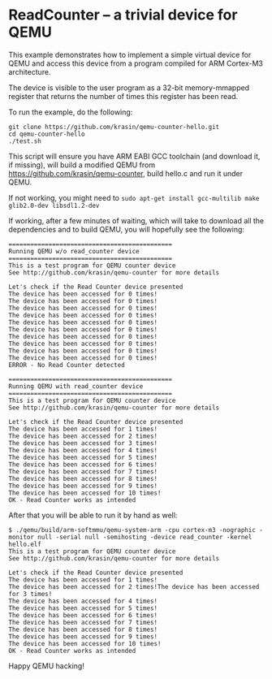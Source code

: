 ReadCounter – a trivial device for QEMU
==

This example demonstrates how to implement a simple virtual device for QEMU and
access this device from a program compiled for ARM Cortex-M3 architecture.

The device is visible to the user program as a 32-bit memory-mmapped register that
returns the number of times this register has been read.

To run the example, do the following:

```
git clone https://github.com/krasin/qemu-counter-hello.git
cd qemu-counter-hello
./test.sh
```

This script will ensure you have ARM EABI GCC toolchain (and download it, if missing),
will build a modified QEMU from https://github.com/krasin/qemu-counter, build hello.c and run it
under QEMU.

If not working, you might need to ```sudo apt-get install gcc-multilib make glib2.0-dev libsdl1.2-dev```

If working, after a few minutes of waiting, which will take to download all the dependencies and
to build QEMU, you will hopefully see the following:

```
=============================================
Running QEMU w/o read_counter device
=============================================
This is a test program for QEMU counter device
See http://github.com/krasin/qemu-counter for more details

Let's check if the Read Counter device presented
The device has been accessed for 0 times!
The device has been accessed for 0 times!
The device has been accessed for 0 times!
The device has been accessed for 0 times!
The device has been accessed for 0 times!
The device has been accessed for 0 times!
The device has been accessed for 0 times!
The device has been accessed for 0 times!
The device has been accessed for 0 times!
The device has been accessed for 0 times!
ERROR - No Read Counter detected

=============================================
Running QEMU with read_counter device
=============================================
This is a test program for QEMU counter device
See http://github.com/krasin/qemu-counter for more details

Let's check if the Read Counter device presented
The device has been accessed for 1 times!
The device has been accessed for 2 times!
The device has been accessed for 3 times!
The device has been accessed for 4 times!
The device has been accessed for 5 times!
The device has been accessed for 6 times!
The device has been accessed for 7 times!
The device has been accessed for 8 times!
The device has been accessed for 9 times!
The device has been accessed for 10 times!
OK - Read Counter works as intended
```

After that you will be able to run it by hand as well:

```
$ ./qemu/build/arm-softmmu/qemu-system-arm -cpu cortex-m3 -nographic -monitor null -serial null -semihosting -device read_counter -kernel hello.elf
This is a test program for QEMU counter device
See http://github.com/krasin/qemu-counter for more details

Let's check if the Read Counter device presented
The device has been accessed for 1 times!
The device has been accessed for 2 times!The device has been accessed for 3 times!
The device has been accessed for 4 times!
The device has been accessed for 5 times!
The device has been accessed for 6 times!
The device has been accessed for 7 times!
The device has been accessed for 8 times!
The device has been accessed for 9 times!
The device has been accessed for 10 times!
OK - Read Counter works as intended
```

Happy QEMU hacking!
